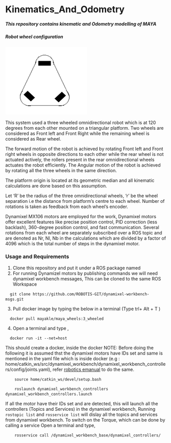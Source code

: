 # Kinematics_And_Odometry

#####  This repository contains kinematic and Odometry modelling of MAYA

##### Robot wheel configuration

![config](https://github.com/MAYA-1-0/KInematics_And_Odometry/blob/main/images/Screenshot%20from%202022-02-26%2021-26-41.png)

This system used a three wheeled omnidirectional robot which is at 120 degrees from each other mounted on a triangular platform. Two wheels are considered as Front left and Front Right while the remaining wheel is considered as Rear wheel.

The forward motion of the robot is achieved by rotating Front left and Front right wheels in opposite directions to each other while the rear wheel is not actuated actively, the rollers present in the rear omnidirectional wheels actuates the robot efficiently. The Angular motion of the robot is achieved by rotating all the three wheels in the same direction.

The platform origin is located at its geometric median and all kinematic calculations are done based on this assumption.

Let ‘R’ be the radius of the three omnidirectional wheels, ‘r’ be the wheel separation i.e the distance from platform’s centre to each wheel. Number of rotations is taken as feedback from each wheel’s encoder.

Dynamixel MX106 motors are employed for the work, Dynamixel motors offer excellent features like precise position control, PID correction (less backlash), 360-degree position control, and fast communication.
Several rotations from each wheel are separately subscribed over a ROS topic and are denoted as Nr, Nl, Nb in the calculations which are divided by a factor of 4096 which is the total number of steps in the dynamixel motor.


### Usage and Requirements

1. Clone this repository and put it under a ROS package named <odometry>
2. For running Dynamizel motors by publishing commands we will need dynamixel workbench messages, This can be cloned to the same ROS Workspace
```
  git clone https://github.com/ROBOTIS-GIT/dynamixel-workbench-msgs.git
```
3. Pull docker image by typing the below in a terminal (Type trl+ Alt + T )
```
  docker pull mayakle/maya_wheels:3_wheeled
```
4. Open a terminal and type ,
```
  docker run -it --net=host 
```
  This should create a docker, inside the docker 
  NOTE: Before doing the following it is assumed thst the dynamixel motors have IDs set and same is mentioned in the yaml file which is inside docker (e.g : home/catkin_ws/src/dynamixel_workbench/dynamixel_workbench_controllers/config/joints.yaml), refer [robotics emanual](https://emanual.robotis.com/docs/en/software/dynamixel/dynamixel_workbench/) to do the same.
   
  ```
      source home/catkin_ws/devel/setup.bash
  ```
  ```
      roslaunch dynamixel_workbench_controllers dynamixel_workbench_controllers.launch
  ```
  If all the motor have their IDs set and are detected, this will launch all the controllers (Topics and Services) in the dynamixel workbench,
  Running ``` rostopic list``` and ```rosservice list``` will dislay all the topics and services from dynamixel workbench. 
  To switch on the Torque, which can be done by calling a service
  Open a terminal and type,
  ```
      rosservice call /dynamixel_workbench_base/dynamixel_controllers/
  ```
  
  


















